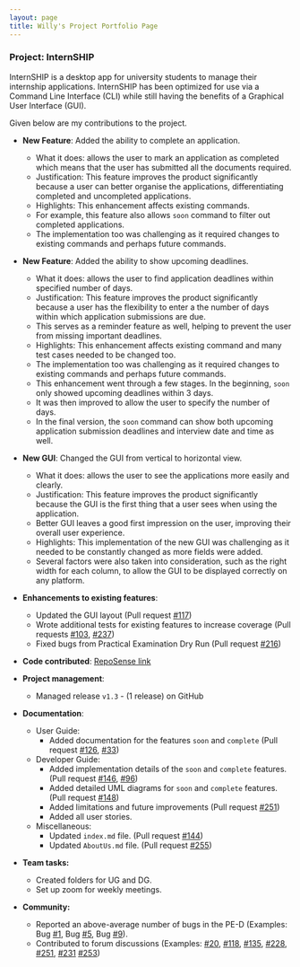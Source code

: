 ```yaml
---
layout: page
title: Willy's Project Portfolio Page
---
```


### Project: InternSHIP

InternSHIP is a desktop app for university students to manage their internship applications. 
InternSHIP has been optimized for use via a Command Line Interface (CLI) while still having the benefits of a Graphical User Interface (GUI).

Given below are my contributions to the project.

* **New Feature**: Added the ability to complete an application. 
  * What it does: allows the user to mark an application as completed which means that the user has submitted all the documents required.
  * Justification: This feature improves the product significantly because a user can better organise the applications, differentiating completed and uncompleted applications.
  * Highlights: This enhancement affects existing commands.
  * For example, this feature also allows `soon` command to filter out completed applications.
  * The implementation too was challenging as it required changes to existing commands and perhaps future commands.

* **New Feature**: Added the ability to show upcoming deadlines.
  * What it does: allows the user to find application deadlines within specified number of days.
  * Justification: This feature improves the product significantly because a user has the flexibility to enter a the number of days within which application submissions are due.
  * This serves as a reminder feature as well, helping to prevent the user from missing important deadlines.
  * Highlights: This enhancement affects existing command and many test cases needed to be changed too.
  * The implementation too was challenging as it required changes to existing commands and perhaps future commands.
  * This enhancement went through a few stages. In the beginning, `soon` only showed upcoming deadlines within 3 days. 
  * It was then improved to allow the user to specify the number of days.
  * In the final version, the `soon` command can show both upcoming application submission deadlines and interview date and time as well.

* **New GUI**: Changed the GUI from vertical to horizontal view.
  * What it does: allows the user to see the applications more easily and clearly.
  * Justification: This feature improves the product significantly because the GUI is the first thing that a user sees when using the application.
  * Better GUI leaves a good first impression on the user, improving their overall user experience.
  * Highlights: This implementation of the new GUI was challenging as it needed to be constantly changed as more fields were added.
  * Several factors were also taken into consideration, such as the right width for each column, to allow the GUI to be displayed correctly on any platform.

* **Enhancements to existing features**:
  * Updated the GUI layout (Pull request [\#117](https://github.com/AY2122S1-CS2103T-W17-1/tp/pull/117))
  * Wrote additional tests for existing features to increase coverage (Pull requests [\#103](https://github.com/AY2122S1-CS2103T-W17-1/tp/pull/103), [\#237](https://github.com/AY2122S1-CS2103T-W17-1/tp/pull/237))
  * Fixed bugs from Practical Examination Dry Run (Pull request [\#216](https://github.com/AY2122S1-CS2103T-W17-1/tp/pull/216))
  
* **Code contributed**: [RepoSense link](https://nus-cs2103-ay2122s1.github.io/tp-dashboard/?search=willyamped&sort=groupTitle&sortWithin=title&since=2021-09-17&timeframe=commit&mergegroup=&groupSelect=groupByRepos&breakdown=false)

* **Project management**:
  * Managed release `v1.3` - (1 release) on GitHub

* **Documentation**:
  * User Guide:
    * Added documentation for the features `soon` and `complete` (Pull request [\#126](https://github.com/AY2122S1-CS2103T-W17-1/tp/pull/126), [\#33](https://github.com/AY2122S1-CS2103T-W17-1/tp/pull/33))
  * Developer Guide:
    * Added implementation details of the `soon` and `complete` features. (Pull request [\#146](https://github.com/AY2122S1-CS2103T-W17-1/tp/pull/146), [\#96](https://github.com/AY2122S1-CS2103T-W17-1/tp/pull/96))
    * Added detailed UML diagrams for `soon` and `complete` features. (Pull request [\#148](https://github.com/AY2122S1-CS2103T-W17-1/tp/pull/148))
    * Added limitations and future improvements (Pull request [\#251](https://github.com/AY2122S1-CS2103T-W17-1/tp/pull/251))
    * Added all user stories. 
  * Miscellaneous:
    * Updated `index.md` file. (Pull request [\#144](https://github.com/AY2122S1-CS2103T-W17-1/tp/pull/144))
    * Updated `AboutUs.md` file. (Pull request [\#255](https://github.com/AY2122S1-CS2103T-W17-1/tp/pull/255))
  
* **Team tasks:**
  * Created folders for UG and DG.
  * Set up zoom for weekly meetings.
  
* **Community:**
  * Reported an above-average number of bugs in the PE-D (Examples: Bug [\#1](https://github.com/willyamped/ped/issues/1), Bug [\#5](https://github.com/willyamped/ped/issues/5), Bug [\#9](https://github.com/willyamped/ped/issues/9)). 
  * Contributed to forum discussions (Examples: [\#20](https://github.com/nus-cs2103-AY2122S1/forum/issues/20), [\#118](https://github.com/nus-cs2103-AY2122S1/forum/issues/118), [\#135](https://github.com/nus-cs2103-AY2122S1/forum/issues/135), [\#228](https://github.com/nus-cs2103-AY2122S1/forum/issues/228), [\#251](https://github.com/nus-cs2103-AY2122S1/forum/issues/251), [\#231](https://github.com/nus-cs2103-AY2122S1/forum/issues/231) [\#253](https://github.com/nus-cs2103-AY2122S1/forum/issues/253))
  
